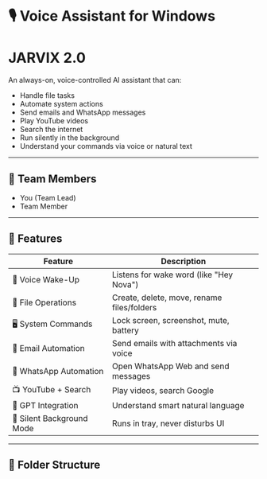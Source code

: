 # 🎙️ Voice Assistant for Windows 
# JARVIX 2.0

An always-on, voice-controlled AI assistant that can:
- Handle file tasks
- Automate system actions
- Send emails and WhatsApp messages
- Play YouTube videos
- Search the internet
- Run silently in the background
- Understand your commands via voice or natural text

---

## 👥 Team Members

- You (Team Lead)
- Team Member

---

## 🧠 Features

| Feature                     | Description                                |
|----------------------------|--------------------------------------------|
| 🎤 Voice Wake-Up            | Listens for wake word (like "Hey Nova")    |
| 📂 File Operations          | Create, delete, move, rename files/folders |
| 🖥️ System Commands          | Lock screen, screenshot, mute, battery     |
| 📨 Email Automation         | Send emails with attachments via voice     |
| 💬 WhatsApp Automation      | Open WhatsApp Web and send messages        |
| 📺 YouTube + Search         | Play videos, search Google                 |
| 🧠 GPT Integration          | Understand smart natural language          |
| 🔕 Silent Background Mode   | Runs in tray, never disturbs UI            |

---

## 📁 Folder Structure

